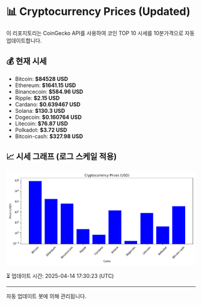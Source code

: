 
# 📊 Cryptocurrency Prices (Updated)

이 리포지토리는 CoinGecko API를 사용하여 코인 TOP 10 시세를 10분가격으로 자동 업데이트합니다.

## 💰 현재 시세
- Bitcoin: **$84528 USD**
- Ethereum: **$1641.15 USD**
- Binancecoin: **$584.96 USD**
- Ripple: **$2.15 USD**
- Cardano: **$0.639467 USD**
- Solana: **$130.3 USD**
- Dogecoin: **$0.160764 USD**
- Litecoin: **$76.87 USD**
- Polkadot: **$3.72 USD**
- Bitcoin-cash: **$327.98 USD**

## 📈 시세 그래프 (로그 스케일 적용)
![Crypto Prices](crypto_prices.png)

⏳ 업데이트 시간: 2025-04-14 17:30:23 (UTC)

---
자동 업데이트 봇에 의해 관리됩니다.

